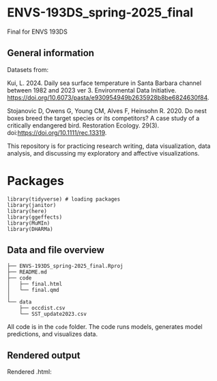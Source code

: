 # ENVS-193DS_spring-2025_final
Final for ENVS 193DS

## General information

Datasets from: 

Kui, L. 2024. Daily sea surface temperature in Santa Barbara channel between 1982 and 2023 ver 3. Environmental Data Initiative. https://doi.org/10.6073/pasta/e930954949b2635928b8be6824630f84. 

Stojanovic D, Owens G, Young CM, Alves F, Heinsohn R. 2020. Do nest boxes breed the target species or its competitors? A case study of a critically endangered bird. Restoration Ecology. 29(3). doi:https://doi.org/10.1111/rec.13319.

This repository is for practicing research writing, data visualization, data analysis, and discussing my exploratory and affective visualizations.

# Packages

```
library(tidyverse) # loading packages
library(janitor)
library(here)
library(ggeffects)
library(MuMIn)
library(DHARMa)
```

## Data and file overview

```
├── ENVS-193DS_spring-2025_final.Rproj
├── README.md
├── code                                 
│   ├── final.html            
│   └── final.qmd            
│   
└── data                                     
    ├── occdist.csv
    └── SST_update2023.csv
```

All code is in the `code` folder. The code runs models, generates model predictions, and visualizes data.

## Rendered output

Rendered .html: